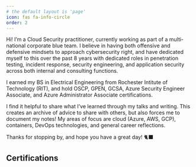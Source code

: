 ```yaml
---
# the default layout is 'page'
icon: fas fa-info-circle
order: 2
---
```


Hi! I’m a Cloud Security practitioner, currently working as part of a multi-national corporate blue team. I believe in having both offensive and defensive mindsets to approach cybersecurity right, and have dedicated myself to this over the past 8 years with dedicated roles in penetration testing, incident response, security engineering, and application security across both internal and consulting functions.

I earned my BS in Electrical Engineering from Rochester Intitute of Technology (RIT), and hold OSCP, GPEN, GCSA, Azure Security Engineer Associate, and Azure Administrator Associate certifications.

I find it helpful to share what I’ve learned through my talks and writing. This creates an archive of advice to share with others, but also forces me to document my notes! My areas of focus are cloud (Azure, AWS, GCP), containers, DevOps technologies, and general career reflections.

Thanks for stopping by, and hope you have a great day! 🐈‍⬛  

## Certifications
<p align="center"><div data-iframe-width="150" data-iframe-height="270" data-share-badge-id="d512225e-2b35-4bc9-b896-021b11a7765c" data-share-badge-host="https://www.credly.com"></div><script type="text/javascript" async src="//cdn.credly.com/assets/utilities/embed.js"></script>
<div data-iframe-width="150" data-iframe-height="270" data-share-badge-id="36fd9572-3912-44b3-a6e2-2df64cabd6e8" data-share-badge-host="https://www.credly.com"></div><script type="text/javascript" async src="//cdn.credly.com/assets/utilities/embed.js"></script>
<div data-iframe-width="150" data-iframe-height="270" data-share-badge-id="da691fea-023b-4440-aff4-6895b6aa1c3e" data-share-badge-host="https://www.credly.com"></div><script type="text/javascript" async src="//cdn.credly.com/assets/utilities/embed.js"></script></p>
<p align="center"><div data-iframe-width="150" data-iframe-height="270" data-share-badge-id="f5acd422-3be3-4fae-a143-2ba2199c1078" data-share-badge-host="https://www.credly.com"></div><script type="text/javascript" async src="//cdn.credly.com/assets/utilities/embed.js"></script>
<div data-iframe-width="150" data-iframe-height="270" data-share-badge-id="bf464d2e-2675-4fc0-9d1f-d15364418b25" data-share-badge-host="https://www.credly.com"></div><script type="text/javascript" async src="//cdn.credly.com/assets/utilities/embed.js"></script>
<div data-iframe-width="150" data-iframe-height="270" data-share-badge-id="f19c2a25-09c5-4ad0-b9e6-8284c5d21f7f" data-share-badge-host="https://www.credly.com"></div><script type="text/javascript" async src="//cdn.credly.com/assets/utilities/embed.js"></script>
</p>